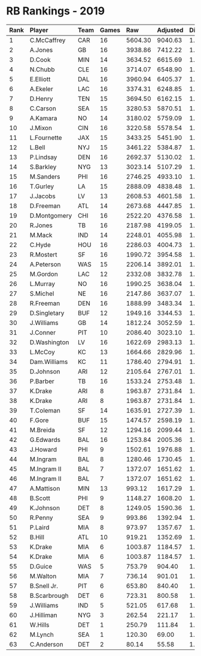 # RB Rankings - 2019

| Rank | Player       | Team | Games | Raw     | Adjusted | Difficulty | Avg/Game | Typical | Consistency    | Trend    |
| :----| :------------| :----| :-----| :-------| :--------| :----------| :--------| :-------| :--------------| :--------|
| 1    | C.McCaffrey  | CAR  | 16    | 5604.30 | 9040.63  | 1.056      | 565.04   | 603.22  | 10/1/5         | +60.0%   |
| 2    | A.Jones      | GB   | 16    | 3938.86 | 7412.22  | 1.058      | 463.26   | 477.17  | 9/1/6          | +138.3%  |
| 3    | D.Cook       | MIN  | 14    | 3634.52 | 6615.69  | 1.065      | 472.55   | 452.99  | 7/0/7          | +74.4%   |
| 4    | N.Chubb      | CLE  | 16    | 3714.07 | 6548.90  | 1.038      | 409.31   | 355.94  | 7/0/9          | +101.9%  |
| 5    | E.Elliott    | DAL  | 16    | 3960.94 | 6405.37  | 1.048      | 400.34   | 399.91  | 7/3/6          | +68.9%   |
| 6    | A.Ekeler     | LAC  | 16    | 3374.31 | 6248.85  | 1.028      | 390.55   | 395.44  | 8/1/7          | +93.6%   |
| 7    | D.Henry      | TEN  | 15    | 3694.50 | 6162.15  | 1.077      | 410.81   | 411.51  | 8/1/6          | +76.7%   |
| 8    | C.Carson     | SEA  | 15    | 3280.53 | 5870.51  | 1.053      | 391.37   | 373.81  | 7/1/7          | +118.8%  |
| 9    | A.Kamara     | NO   | 14    | 3180.02 | 5759.09  | 1.048      | 411.36   | 396.58  | 7/2/5          | +79.5%   |
| 10   | J.Mixon      | CIN  | 16    | 3220.58 | 5578.54  | 1.029      | 348.66   | 352.06  | 8/0/8          | +126.2%  |
| 11   | L.Fournette  | JAX  | 15    | 3433.25 | 5451.90  | 1.073      | 363.46   | 378.42  | 10/0/5         | +66.1%   |
| 12   | L.Bell       | NYJ  | 15    | 3461.22 | 5384.87  | 1.040      | 358.99   | 342.24  | 7/1/7          | +78.0%   |
| 13   | P.Lindsay    | DEN  | 16    | 2692.37 | 5130.02  | 1.053      | 320.63   | 339.93  | 10/0/6         | +107.0%  |
| 14   | S.Barkley    | NYG  | 13    | 3023.14 | 5107.29  | 1.037      | 392.87   | 381.48  | 7/0/6          | +91.5%   |
| 15   | M.Sanders    | PHI  | 16    | 2746.25 | 4933.10  | 1.039      | 308.32   | 315.50  | 12/0/4         | +114.2%  |
| 16   | T.Gurley     | LA   | 15    | 2888.09 | 4838.48  | 1.054      | 322.57   | 332.05  | 8/2/5          | +117.9%  |
| 17   | J.Jacobs     | LV   | 13    | 2608.53 | 4601.58  | 1.056      | 353.97   | 352.64  | 9/0/4          | +134.2%  |
| 18   | D.Freeman    | ATL  | 14    | 2673.68 | 4447.85  | 1.062      | 317.70   | 309.30  | 5/1/8          | +68.9%   |
| 19   | D.Montgomery | CHI  | 16    | 2522.20 | 4376.58  | 1.046      | 273.54   | 250.09  | 8/2/6          | +131.1%  |
| 20   | R.Jones      | TB   | 16    | 2187.98 | 4199.05  | 1.055      | 262.44   | 284.54  | 7/2/7          | +169.8%  |
| 21   | M.Mack       | IND  | 14    | 2248.01 | 4055.98  | 1.040      | 289.71   | 303.93  | 5/4/5          | +60.6%   |
| 22   | C.Hyde       | HOU  | 16    | 2286.03 | 4004.73  | 1.040      | 250.30   | 258.44  | 8/1/7          | +113.4%  |
| 23   | R.Mostert    | SF   | 16    | 1990.72 | 3954.58  | 1.067      | 247.16   | 266.66  | 10/1/5         | +319.3%  |
| 24   | A.Peterson   | WAS  | 15    | 2206.14 | 3892.01  | 1.074      | 259.47   | 240.12  | 5/2/8          | +104.1%  |
| 25   | M.Gordon     | LAC  | 12    | 2332.08 | 3832.78  | 1.041      | 319.40   | 351.28  | 8/0/4          | +77.9%   |
| 26   | L.Murray     | NO   | 16    | 1990.25 | 3638.04  | 1.080      | 227.38   | 174.31  | 7/3/6          | +260.0%  |
| 27   | S.Michel     | NE   | 16    | 2147.86 | 3637.07  | 1.077      | 227.32   | 240.16  | 9/0/7          | +129.0%  |
| 28   | R.Freeman    | DEN  | 16    | 1888.99 | 3483.34  | 1.050      | 217.71   | 232.02  | 10/0/6         | +125.5%  |
| 29   | D.Singletary | BUF  | 12    | 1949.16 | 3344.53  | 1.023      | 278.71   | 299.09  | 7/1/4          | +107.9%  |
| 30   | J.Williams   | GB   | 14    | 1812.24 | 3052.59  | 1.049      | 218.04   | 221.93  | 7/0/7          | +140.4%  |
| 31   | J.Conner     | PIT  | 10    | 2086.40 | 3023.10  | 1.047      | 302.31   | 339.93  | 7/0/3          | +87.3%   |
| 32   | D.Washington | LV   | 16    | 1622.69 | 2983.13  | 1.042      | 186.45   | 200.40  | 12/0/4         | +260.7%  |
| 33   | L.McCoy      | KC   | 13    | 1664.66 | 2829.96  | 1.031      | 217.69   | 203.50  | 6/3/4          | +144.0%  |
| 34   | Dam.Williams | KC   | 11    | 1786.40 | 2794.91  | 1.027      | 254.08   | 247.72  | 6/0/5          | +206.2%  |
| 35   | D.Johnson    | ARI  | 12    | 2105.64 | 2767.01  | 1.019      | 230.58   | 201.58  | 5/0/7          | +459.2%  |
| 36   | P.Barber     | TB   | 16    | 1533.24 | 2753.48  | 1.078      | 172.09   | 172.54  | 8/0/8          | +117.4%  |
| 37   | K.Drake      | ARI  | 8     | 1963.87 | 2731.84  | 1.026      | 341.48   | 239.08  | 9/0/5          | +93.6%   |
| 38   | K.Drake      | ARI  | 8     | 1963.87 | 2731.84  | 1.026      | 341.48   | 239.08  | 9/0/5          | +93.6%   |
| 39   | T.Coleman    | SF   | 14    | 1635.91 | 2727.39  | 1.082      | 194.81   | 161.21  | 5/1/8          | +175.5%  |
| 40   | F.Gore       | BUF  | 15    | 1474.57 | 2598.19  | 1.083      | 173.21   | 164.71  | 9/0/6          | +198.6%  |
| 41   | M.Breida     | SF   | 12    | 1294.16 | 2099.44  | 1.072      | 174.95   | 181.65  | 6/2/4          | +121.1%  |
| 42   | G.Edwards    | BAL  | 16    | 1253.84 | 2005.36  | 1.056      | 125.34   | 112.15  | 9/1/6          | +195.9%  |
| 43   | J.Howard     | PHI  | 9     | 1502.61 | 1976.88  | 1.055      | 219.65   | 225.61  | 5/1/3          | INACTIVE |
| 44   | M.Ingram     | BAL  | 8     | 1280.46 | 1730.45  | 1.062      | 216.31   | 216.31  | None/None/None | None     |
| 45   | M.Ingram II  | BAL  | 7     | 1372.07 | 1651.62  | 1.062      | 235.95   | 239.88  | 7/2/6          | +107.6%  |
| 46   | M.Ingram II  | BAL  | 7     | 1372.07 | 1651.62  | 1.062      | 235.95   | 239.88  | 7/2/6          | +107.6%  |
| 47   | A.Mattison   | MIN  | 13    | 993.12  | 1617.29  | 1.084      | 124.41   | 125.70  | 7/0/6          | INACTIVE |
| 48   | B.Scott      | PHI  | 9     | 1148.27 | 1608.20  | 1.032      | 178.69   | 157.47  | 6/0/3          | +411.2%  |
| 49   | K.Johnson    | DET  | 8     | 1249.05 | 1590.36  | 1.069      | 198.79   | 204.59  | 4/0/4          | +144.7%  |
| 50   | R.Penny      | SEA  | 9     | 993.86  | 1392.94  | 1.059      | 154.77   | 117.70  | 5/0/4          | INACTIVE |
| 51   | P.Laird      | MIA  | 8     | 973.97  | 1357.67  | 1.056      | 169.71   | 177.17  | 4/1/3          | +260.7%  |
| 52   | B.Hill       | ATL  | 10    | 919.21  | 1352.69  | 1.072      | 135.27   | 118.70  | 4/1/5          | +112.3%  |
| 53   | K.Drake      | MIA  | 6     | 1003.87 | 1184.57  | 1.026      | 197.43   | 239.08  | 9/0/5          | +93.6%   |
| 54   | K.Drake      | MIA  | 6     | 1003.87 | 1184.57  | 1.026      | 197.43   | 239.08  | 9/0/5          | +93.6%   |
| 55   | D.Guice      | WAS  | 5     | 753.79  | 904.40   | 1.076      | 180.88   | 182.72  | 3/0/2          | INACTIVE |
| 56   | M.Walton     | MIA  | 7     | 736.14  | 901.01   | 1.041      | 128.72   | 136.41  | 3/0/4          | INACTIVE |
| 57   | B.Snell Jr.  | PIT  | 6     | 653.80  | 840.40   | 1.080      | 140.07   | 131.59  | 3/0/3          | +273.5%  |
| 58   | B.Scarbrough | DET  | 6     | 723.31  | 800.58   | 1.052      | 133.43   | 119.35  | 2/0/4          | +84.4%   |
| 59   | J.Williams   | IND  | 5     | 521.05  | 617.68   | 1.029      | 123.54   | 104.93  | 3/0/2          | N/A      |
| 60   | J.Hilliman   | NYG  | 3     | 262.54  | 221.17   | 1.075      | 73.72    | 73.72   | 2/0/1          | INACTIVE |
| 61   | W.Hills      | DET  | 1     | 250.79  | 111.84   | 1.115      | 111.84   | 111.84  | 0/1/0          | N/A      |
| 62   | M.Lynch      | SEA  | 1     | 120.30  | 69.00    | 1.075      | 69.00    | 69.00   | 0/1/0          | N/A      |
| 63   | C.Anderson   | DET  | 2     | 80.14   | 55.58    | 1.116      | 27.79    | 27.79   | 1/0/1          | INACTIVE |

